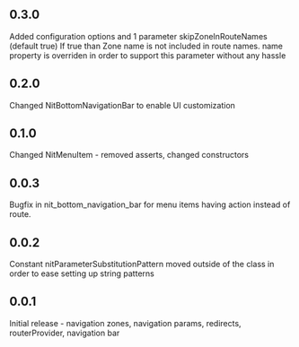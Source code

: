 ## 0.3.0
Added configuration options and 1 parameter skipZoneInRouteNames (default true)
If true than Zone name is not included in route names.
name property is overriden in order to support this parameter without any hassle

## 0.2.0
Changed NitBottomNavigationBar to enable UI customization

## 0.1.0
Changed NitMenuItem - removed asserts, changed constructors

## 0.0.3
Bugfix in nit_bottom_navigation_bar for menu items having action instead of route.

## 0.0.2
Constant nitParameterSubstitutionPattern moved outside of the class in order to ease setting up string patterns

## 0.0.1
Initial release - navigation zones, navigation params, redirects, routerProvider, navigation bar